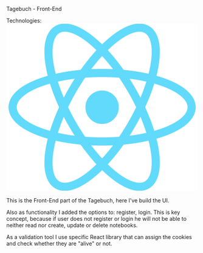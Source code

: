Tagebuch - Front-End

Technologies:
<img src="./read-me-images/React-icon.png" alt="React logo">

This is the Front-End part of the Tagebuch, here I've build the UI.

Also as functionality I added the options to: register, login. This is key concept, because if user does not register or login he will not be able to neither read nor create, update or delete notebooks.

As a validation tool I use specific React library that can assign the cookies and check whether they are "alive" or not.